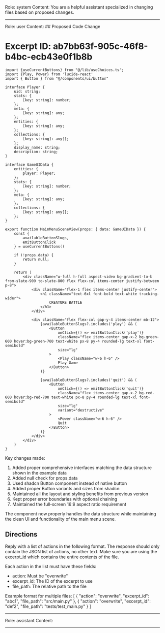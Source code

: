 Role: system
Content: You are a helpful assistant specialized in changing files based on proposed changes.
__________________
Role: user
Content: ## Proposed Code Change
# Excerpt ID: ab7bb63f-905c-46f8-b4bc-ecb43e0f1b8b
```tsx main_game/templates/MainMenuScene.tsx
import {useCurrentButtons} from "@/lib/useChoices.ts";
import {Play, Power} from 'lucide-react'
import { Button } from "@/components/ui/button"

interface Player {
    uid: string;
    stats: {
        [key: string]: number;
    };
    meta: {
        [key: string]: any;
    };
    entities: {
        [key: string]: any;
    };
    collections: {
        [key: string]: any[];
    };
    display_name: string;
    description: string;
}

interface GameUIData {
    entities: {
        player: Player;
    };
    stats: {
        [key: string]: number;
    };
    meta: {
        [key: string]: any;
    };
    collections: {
        [key: string]: any[];
    };
}

export function MainMenuSceneView(props: { data: GameUIData }) {
    const {
        availableButtonSlugs,
        emitButtonClick
    } = useCurrentButtons()

    if (!props.data) {
        return null;
    }

    return (
        <div className="w-full h-full aspect-video bg-gradient-to-b from-slate-900 to-slate-800 flex flex-col items-center justify-between p-8">
            <div className="flex-1 flex items-center justify-center">
                <h1 className="text-6xl font-bold text-white tracking-wider">
                    CREATURE BATTLE
                </h1>
            </div>

            <div className="flex flex-col gap-y-4 items-center mb-12">
                {availableButtonSlugs?.includes('play') && (
                    <Button
                        onClick={() => emitButtonClick('play')}
                        className="flex items-center gap-x-2 bg-green-600 hover:bg-green-700 text-white px-8 py-4 rounded-lg text-xl font-semibold"
                        size="lg"
                    >
                        <Play className="w-6 h-6" />
                        Play Game
                    </Button>
                )}

                {availableButtonSlugs?.includes('quit') && (
                    <Button
                        onClick={() => emitButtonClick('quit')}
                        className="flex items-center gap-x-2 bg-red-600 hover:bg-red-700 text-white px-8 py-4 rounded-lg text-xl font-semibold" 
                        size="lg"
                        variant="destructive"
                    >
                        <Power className="w-6 h-6" />
                        Quit
                    </Button>
                )}
            </div>
        </div>
    )
}
```

Key changes made:
1. Added proper comprehensive interfaces matching the data structure shown in the example data
2. Added null check for props.data
3. Used shadcn Button component instead of native button
4. Added proper Button variants and sizes from shadcn
5. Maintained all the layout and styling benefits from previous version
6. Kept proper error boundaries with optional chaining
7. Maintained the full-screen 16:9 aspect ratio requirement

The component now properly handles the data structure while maintaining the clean UI and functionality of the main menu scene.

## Directions
Reply with a list of actions in the following format. The response should only contain the JSON list of actions, no other text.
Make sure you are using the excerpt_id which contains the entire contents of the file.

Each action in the list must have these fields:
- action: Must be "overwrite"
- excerpt_id: The ID of the excerpt to use
- file_path: The relative path to the file

Example format for multiple files:
[
    {
        "action": "overwrite",
        "excerpt_id": "abc1",
        "file_path": "src/main.py"
    },
    {
        "action": "overwrite",
        "excerpt_id": "def2",
        "file_path": "tests/test_main.py"
    }
]
__________________
Role: assistant
Content: 
__________________
